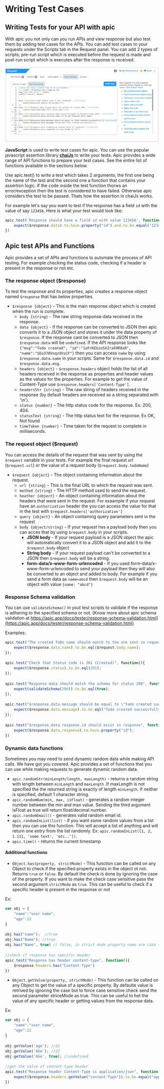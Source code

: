 # Writing Test Cases

## Writing Tests for your API  with **apic**

With apic you not only can you run APIs and view response but also test them by adding test cases for the APIs. You can add test cases to your requests under the Scripts tab in the Request panel. You can add 2 types of scripts; pre-run script which is executed before the request is made and post-run script which is executes after the response is received.

![](../.gitbook/assets/apic-test-scripts.JPG)

**JavaScript** is used to write test cases for apic. You can use the popular javascript assertion library [**chaiJs**](https://www.chaijs.com/) to write your tests. Apic provides a wide range of API functions to prepare your test cases. See the entire list of functions available in the sections below.

Use apic.test\(\) to write a test which takes 2 arguments, the first one being the name of the test and the second one a function that contains your assertion logic. If the code inside the test function thorws an error/exception then the test is considered to have failed. Otherwise apic considers the test to be passed. Thats how the assertion in chaiJs works.

For example let's say you want to test if the response has a field `id` with the value of say `123456`. Here is what your test would look like:

```javascript
apic.test('Response should have a field id with value 123456', function(){
    expect($response.data).to.have.property("id").and.to.be.equal('123456')
})
```

## Apic test APIs and Functions

Apic provides a set of APIs and functions to automate the process of API testing. For example checking the status code, checking if a header is present in the response or not etc.

### The response object \($response\)

To test the response and its properties, apic creates a response object named `$response` that has below properties.

* `$response {object}` - This is the main response object which is created when the run is complete.
  * `body {string}` - The raw string response data received in the response.
  * `data {object}` - If the response can be converted to JSON then apic converts it to a JSON object and stores it under the data property of `$response`. If the response cant be converted to JSON then `$response.data` will be `undefined`. If the API response looks like `{"msg":"Todo created", "id":"1oFrKEGzoSX2raFHR8xR", "name":"SEo378VnqzdVsCF"}` then you can access `name` by using `$response.data.name` in your scripts. Same for `$response.data.id` and `$response.data.msg`.
  * `headers {object}` - `$response.headers` object holds the list of all headers received in the response as properties and header values as the values for the properties. For example to get the value of Content-Type use `$response.headers['Content-Type']`.
  * `headersStr {string}` - The raw string of headers received in the response \(by default headers are received as a string separated with '\n'\).
  * `status {number}` - The http status code for the response. Ex: 200, 404.
  * `statusText {string}` - The http status text for the response. Ex OK, Not found
  * `timeTaken {number}` - Time taken for the request to complete in milliseconds.

### The request object \($request\)

You can access the details of the request that was sent by using the `$request` variable in your tests. For example the final request url \(`$request.url`\) or the value of a request body \(`$request.body.todoName`\)

* `$request {object}` - The object containing information about the request.
  * `url {string}` - This is the final URL to which the request was sent.
  * `method {string}` - The HTTP method used to send the request.
  * `heather {object}` - An object containing information about the headers that were sent in the request. For exaample if your request have an `authorization` header the you can access the value for that in the test with `$request.headers['authorization']`
  * `query {object}` - An object containing query parameters sent in the request
  * `body {object/string}` - If your request has a payload body then you can acces that by using `$request.body` in your scripts.
    * **JSON body** - If your request payload is a JSON object the apic will automatically convert it to a JSON object and add it to the `$request.body` object
    * **String body** - If your request payload can't be converted to a JSON then `$request.body` will be a string.
    * **form-data/x-www-form-urlencoded** - If you used form-data/x-www-form-urlencoded to send your payload then they will also be converted to an object and added to body. For example if you send a form data as `name=abcd` then `$request.body` will be an object with value `{name: "abcd"}`

### Response Schema validation

You can use `validateSchema()` in yout test scripts to validate if the response is adhering to the specified schema or not. [Know more about apic schema validation at https://apic.app/docs/tester/response-schema-validation.html](https://apic.app/docs/tester/response-schema-validation.html)

Examples:

```javascript
apic.test("The created ToDo name should match to the one sent in request.", function(){
    expect($response.data.name).to.be.eql($request.body.name);
});

apic.test("Check that Status code is 201 (Created)", function(){
    expect($response.status).to.be.eql(201);
});

apic.test("Response data should match the schema for status 200", function(){
    expect(validateSchema(200)).to.be.eql(true);
});

apic.test("$response.data.message should be equal to \"Todo created successfully\"", function(){
    expect($response.data.message).to.be.eql("Todo created successfully");
});

apic.test("$response.data.response.id should exist in response", function(){
    expect($response.data.response).to.have.property("id");
})
```

### Dynamic data functions <a id="data-function"></a>

Sometimes you may need to send dynamic random data while making API calls. We have got you covered. Apic provides a set of functions that you can use while making requests to generate dynamic random data.

* `apic.randomStr(minLength/length, maxLength)` - returns a random string with length between `minLength` and `maxLength` .If maxLength is not specified the the returned string is exactly of length `minLength`. If neither is specified, default 1 character string.
* `apic.randomNum(min, max, isFloat)` - generates a random integer number between the min and max value. Sending the third argument isFloat as true will return float/decimal number.
* `apic.randomEmail()` - generates valid random email id.
* `apic.randomInList(list)` - if you want some random values from a list then you can use this function. This will accept a list of anything and will return one entry from the list randomly. Ex: `apic.randomInList([1, 2, 1.111, 'some text', 'etc..'])`.
* `apic.time()`  - returns the current timestamp

#### Additional functions

* `Object.has(property, strictMode)` - This function can be called on any Object to check if the specified property exists in the object ot not. Returns `true` or `false`.  By default the check is done by ignoring the case of the property. If you want to make the check case sensitive pass the second argument `strictMode` as `true`. This can be useful to check if a specific header is present in the response or not

Ex:

```javascript
var obj = {
    "name":"user name",
    "age":22
}

obj.has("name");  //true
obj.has("Name"); //true
obj.has("Name", true) // false, in strict mode property name are case sensitive

//check if response has specific Header
apic.test("Response has header content-type", function(){
    $response.headers.has("Content-Type")
})
```

* `Object.getValue(property, strictMode)` - This function can be called on any Object to get the value of a specific property. By defaulte value is retrived by ignoring the case but to force case sensitive check send the second parameter striceMode as true. This can be useful to het the value of any specific header or getting values from the response data.

Ex:

```javascript
var obj = {
    "name":"user name",
    "age":22
}

obj.getValue('age'); //22
obj.getValue('AGe'); //22
obj.getValue('AGe', true); //undefined

//get the value of content-type header
apic.test("Response header Content-Type is application/json", function(){
    expect($response.headers.getValue("content-Type")).to.be.equal("application/json");
})
```

